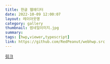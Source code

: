 ```yaml
---
title: 한글 웹에디터
date: 2022-10-09 12:00:07
layout: 레이아웃명
category: gallery
thumbnail: 썸네일이미지.jpg
summary: 
tags: [hwp,viewer,typescript]
link: https://github.com/RedPeanut/webhwp.src
---
```


<a href="https://github.com/RedPeanut/webhwp.src" target="_blank" >링크</a>
